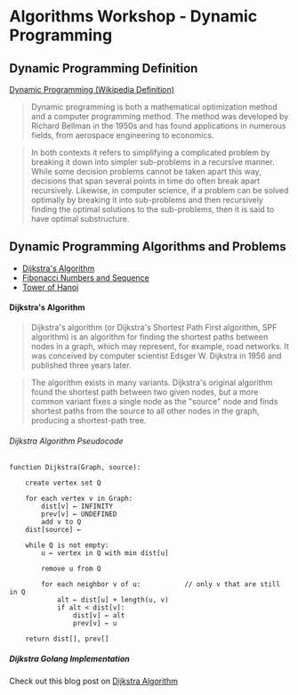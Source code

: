 # Algorithms Workshop - Dynamic Programming

## Dynamic Programming Definition

[Dynamic Programming (Wikipedia Definition)](https://en.wikipedia.org/wiki/Dynamic_programming)

> Dynamic programming is both a mathematical optimization method and a computer programming method. The method was developed by Richard Bellman in the 1950s and has found applications in numerous fields, from aerospace engineering to economics.

> In both contexts it refers to simplifying a complicated problem by breaking it down into simpler sub-problems in a recursive manner. While some decision problems cannot be taken apart this way, decisions that span several points in time do often break apart recursively. Likewise, in computer science, if a problem can be solved optimally by breaking it into sub-problems and then recursively finding the optimal solutions to the sub-problems, then it is said to have optimal substructure.

## Dynamic Programming Algorithms and Problems

* [Dijkstra's Algorithm](https://en.wikipedia.org/wiki/Dijkstra%27s_algorithm)
* [Fibonacci Numbers and Sequence](https://en.wikipedia.org/wiki/Fibonacci_sequence)
* [Tower of Hanoi](https://en.wikipedia.org/wiki/Tower_of_Hanoi)

#### Dijkstra's Algorithm

> Dijkstra's algorithm (or Dijkstra's Shortest Path First algorithm, SPF algorithm) is an algorithm for finding the shortest paths between nodes in a graph, which may represent, for example, road networks. It was conceived by computer scientist Edsger W. Dijkstra in 1956 and published three years later.

> The algorithm exists in many variants. Dijkstra's original algorithm found the shortest path between two given nodes, but a more common variant fixes a single node as the "source" node and finds shortest paths from the source to all other nodes in the graph, producing a shortest-path tree.

###### Dijkstra Algorithm Pseudocode

```
function Dijkstra(Graph, source):

    create vertex set Q

    for each vertex v in Graph:            
        dist[v] ← INFINITY                 
        prev[v] ← UNDEFINED                
        add v to Q                     
    dist[source] ←                        
    
    while Q is not empty:
        u ← vertex in Q with min dist[u]   
                                            
        remove u from Q
        
        for each neighbor v of u:           // only v that are still in Q
            alt ← dist[u] + length(u, v)
            if alt < dist[v]:              
                dist[v] ← alt
                prev[v] ← u

    return dist[], prev[]
```

##### Dijkstra Golang Implementation

Check out this blog post on [Dijkstra Algorithm](https://deployeveryday.com/2019/10/16/dijkstra-algorithm-golang.html)